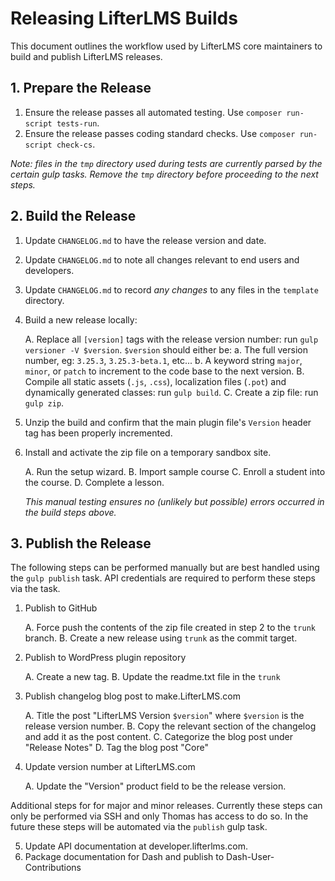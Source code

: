 Releasing LifterLMS Builds
==========================

This document outlines the workflow used by LifterLMS core maintainers to build and publish LifterLMS releases.

## 1. Prepare the Release

1. Ensure the release passes all automated testing. Use `composer run-script tests-run`.
2. Ensure the release passes coding standard checks. Use `composer run-script check-cs`.

_Note: files in the `tmp` directory used during tests are currently parsed by the certain gulp tasks. Remove the `tmp` directory before proceeding to the next steps._


## 2. Build the Release

1. Update `CHANGELOG.md` to have the release version and date.
2. Update `CHANGELOG.md` to note all changes relevant to end users and developers.
3. Update `CHANGELOG.md` to record _any changes_ to any files in the `template` directory.
4. Build a new release locally:

    A. Replace all `[version]` tags with the release version number: run `gulp versioner -V $version`. `$version` should either be:
        a. The full version number, eg: `3.25.3`, `3.25.3-beta.1`, etc...
        b. A keyword string `major`, `minor`, or `patch` to increment to the code base to the next version.
    B. Compile all static assets (`.js`, `.css`), localization files (`.pot`) and dynamically generated classes: run `gulp build`.
    C. Create a zip file: run `gulp zip`.

5. Unzip the build and confirm that the main plugin file's `Version` header tag has been properly incremented.
6. Install and activate the zip file on a temporary sandbox site.

    A. Run the setup wizard.
    B. Import sample course
    C. Enroll a student into the course.
    D. Complete a lesson.

    _This manual testing ensures no (unlikely but possible) errors occurred in the build steps above._


## 3. Publish the Release

The following steps can be performed manually but are best handled using the `gulp publish` task. API credentials are required to perform these steps via the task.

1. Publish to GitHub

    A. Force push the contents of the zip file created in step 2 to the `trunk` branch.
    B. Create a new release using `trunk` as the commit target.

2. Publish to WordPress plugin repository

    A. Create a new tag.
    B. Update the readme.txt file in the `trunk`

3. Publish changelog blog post to make.LifterLMS.com

    A. Title the post "LifterLMS Version `$version`" where `$version` is the release version number.
    B. Copy the relevant section of the changelog and add it as the post content.
    C. Categorize the blog post under "Release Notes"
    D. Tag the blog post "Core"

4. Update version number at LifterLMS.com

    A. Update the "Version" product field to be the release version.

Additional steps for for major and minor releases. Currently these steps can only be performed via SSH and only Thomas has access to do so. In the future these steps will be automated via the `publish` gulp task.

5. Update API documentation at developer.lifterlms.com.
6. Package documentation for Dash and publish to Dash-User-Contributions
